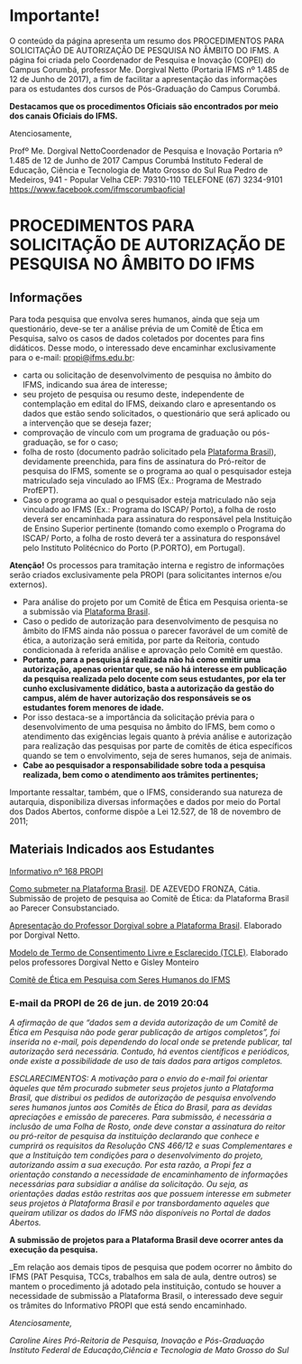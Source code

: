 # Importante!

O conteúdo da página apresenta um resumo dos PROCEDIMENTOS PARA SOLICITAÇÃO DE AUTORIZAÇÃO DE PESQUISA NO ÂMBITO DO IFMS. A página foi criada pelo Coordenador de Pesquisa e Inovação (COPEI) do Campus Corumbá, professor Me. Dorgival Netto (Portaria IFMS nº 1.485 de 12 de Junho de 2017), a fim de facilitar a apresentação das informações para os estudantes dos cursos de Pós-Graduação do Campus Corumbá.

**Destacamos que os procedimentos Oficiais são encontrados por meio dos canais Oficiais do IFMS.**

Atenciosamente, 

Profº Me. Dorgival NettoCoordenador de Pesquisa e Inovação
Portaria nº 1.485 de 12 de Junho de 2017
Campus Corumbá
Instituto Federal de Educação, Ciência e Tecnologia de Mato Grosso do Sul
Rua Pedro de Medeiros, 941 - Popular Velha CEP: 79310-110
TELEFONE (67) 3234-9101
https://www.facebook.com/ifmscorumbaoficial


# PROCEDIMENTOS PARA SOLICITAÇÃO DE AUTORIZAÇÃO DE PESQUISA NO ÂMBITO DO IFMS

## Informações
Para toda pesquisa que envolva seres humanos, ainda que seja um questionário, deve-se ter a análise prévia de um Comitê de Ética em Pesquisa, salvo os casos de dados coletados por docentes para fins didáticos. Desse modo, o interessado deve encaminhar exclusivamente para o e-mail: propi@ifms.edu.br:
- carta ou solicitação de desenvolvimento de pesquisa no âmbito do IFMS, indicando sua área de interesse;
- seu projeto de pesquisa ou resumo deste, independente de contemplação em edital do IFMS, deixando claro e apresentando os dados que estão sendo solicitados, o questionário que será aplicado ou a intervenção que se deseja fazer;
- comprovação de vínculo com um programa de graduação ou pós-graduação, se for o caso;
- folha de rosto (documento padrão solicitado pela [Plataforma Brasil](http://plataformabrasil.saude.gov.br/login.jsf)), devidamente preenchida, para fins de assinatura do Pró-reitor de pesquisa do IFMS, somente se o programa ao qual o pesquisador esteja matriculado seja vinculado ao IFMS (Ex.: Programa de Mestrado ProfEPT).
- Caso o programa ao qual o pesquisador esteja matriculado não seja vinculado ao IFMS (Ex.: Programa do ISCAP/ Porto), a folha de rosto deverá ser encaminhada para assinatura do responsável pela Instituição de Ensino Superior pertinente (tomando como exemplo o Programa do ISCAP/ Porto, a folha de rosto deverá ter a assinatura do responsável pelo Instituto Politécnico do Porto (P.PORTO), em Portugal).

**Atenção!**
Os processos para tramitação interna e registro de informações serão criados exclusivamente pela PROPI (para solicitantes internos e/ou externos).
- Para análise do projeto por um Comitê de Ética em Pesquisa orienta-se a submissão via [Plataforma Brasil](http://plataformabrasil.saude.gov.br/login.jsf).
- Caso o pedido de autorização para desenvolvimento de pesquisa no âmbito do IFMS ainda não possua o parecer favorável de um comitê de ética, a autorização será emitida, por parte da Reitoria, contudo condicionada à referida análise e aprovação pelo Comitê em questão.
- **Portanto, para a pesquisa já realizada não há como emitir uma autorização, apenas orientar que, se não há interesse em publicação da pesquisa realizada pelo docente com seus estudantes, por ela ter cunho exclusivamente didático, basta a autorização da gestão do campus, além de haver autorização dos responsáveis se os estudantes forem menores de idade.**
- Por isso destaca-se a importância da solicitação prévia para o desenvolvimento de uma pesquisa no âmbito do IFMS, bem como o atendimento das exigências legais
quanto à prévia análise e autorização para realização das pesquisas por parte de comitês de ética específicos quando se tem o envolvimento, seja de seres humanos, seja de animais.
- **Cabe ao pesquisador a responsabilidade sobre toda a pesquisa realizada, bem como o atendimento aos trâmites pertinentes;**

Importante ressaltar, também, que o IFMS, considerando sua natureza de autarquia, disponibiliza diversas informações e dados por meio do Portal dos Dados Abertos, conforme dispõe a Lei 12.527, de 18 de novembro de 2011;

## Materiais Indicados aos Estudantes

[Informativo nº 168 PROPI](https://www.ifms.edu.br/campi/campus-tres-lagoas/informacoes-uteis/comunicados/comunicado-05-2019)

[Como submeter na Plataforma Brasil](http://metodologia.ceie-br.org/wp-content/uploads/2018/11/cap1_7.pdf).
DE AZEVEDO FRONZA, Cátia. Submissão de projeto de pesquisa ao Comitê de Ética: da Plataforma Brasil ao Parecer Consubstanciado.

[Apresentação do Professor Dorgival sobre a Plataforma Brasil](https://docs.google.com/presentation/d/1wha92QDtag2zF4WjXcfmF25QqwchXbKBG9beVJ0nS8U/edit?usp=sharing).
Elaborado por Dorgival Netto.

[Modelo de Termo de Consentimento Livre e Esclarecido (TCLE)](https://docs.google.com/document/d/1uOQaBuTg8m-zmHRDyXML2Eqyma2x2CgxT98PyouGf-Q/edit?usp=sharing).
Elaborado pelos professores Dorgival Netto e Gisley Monteiro

[Comitê de Ética em Pesquisa com Seres Humanos do IFMS](https://www.ifms.edu.br/assuntos/pesquisa/comites/comite-de-etica-na-pesquisa)


### E-mail da PROPI de 26 de jun. de 2019 20:04

_A afirmação de que “dados sem a devida autorização de um Comitê de Ética em Pesquisa não pode gerar publicação de artigos completos”, foi inserida no e-mail, pois dependendo do local onde se pretende publicar, tal autorização será necessária. Contudo, há eventos científicos e periódicos, onde existe a possibilidade de uso de tais dados para artigos completos._ 

_ESCLARECIMENTOS: A motivação para o envio do e-mail foi orientar àqueles que têm procurado submeter seus projetos junto a Plataforma Brasil, que distribui os pedidos de autorização de pesquisa envolvendo seres humanos juntos aos Comitês de Ética do Brasil, para as devidas apreciações e emissão de pareceres. Para submissão, é necessária a inclusão de uma Folha de Rosto, onde deve constar a assinatura do reitor ou pró-reitor de pesquisa da instituição declarando que conhece e cumprirá os requisitos da Resolução CNS 466/12 e suas Complementares e que a Instituição tem condições para o desenvolvimento do projeto, autorizando assim a sua execução. Por esta razão, a Propi fez a orientação constando a necessidade de encaminhamento de informações necessárias para subsidiar a análise da solicitação. Ou seja, as orientações dadas estão restritas aos que possuem interesse em submeter seus projetos à Plataforma Brasil e por transbordamento aqueles que queiram utilizar os dados do IFMS não disponíveis no Portal de dados Abertos._

**A submissão de projetos para a Plataforma Brasil deve ocorrer antes da execução da pesquisa.**

_Em relação aos demais tipos de pesquisa que podem ocorrer no âmbito do IFMS (PAT Pesquisa, TCCs, trabalhos em sala de aula, dentre outros) se mantem o procedimento já adotado pela instituição, contudo se houver a necessidade de submissão a Plataforma Brasil, o interessado deve seguir os trâmites do Informativo PROPI que está sendo encaminhado.

_Atenciosamente,_ 

_Caroline Aires_
_Pró-Reitoria de Pesquisa, Inovação e Pós-Graduação_
_Instituto Federal de Educação,Ciência e Tecnologia de Mato Grosso do Sul_


